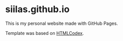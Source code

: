 # siilas.github.io

This is my personal website made with GitHub Pages.

Template was based on [HTMLCodex](https://htmlcodex.com).